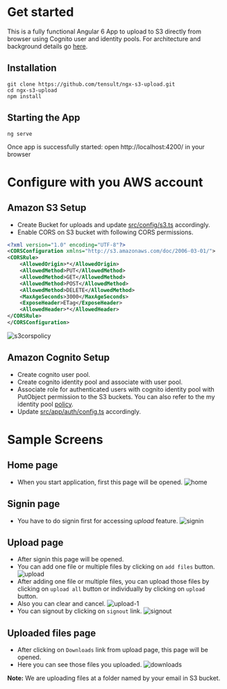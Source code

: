 # Get started
This is a fully functional Angular 6 App to upload to S3 directly from browser using Cognito user and identity pools. For architecture and background details go [here](https://medium.com/tensult/s3-direct-upload-with-cognito-authentication-56a5c0ff4916).

## Installation
```
git clone https://github.com/tensult/ngx-s3-upload.git
cd ngx-s3-upload
npm install
```
## Starting the App
```
ng serve
```
Once app is successfully started: open http://localhost:4200/ in your browser
# Configure with you AWS account
## Amazon S3 Setup
* Create Bucket for uploads and update [src/config/s3.ts](https://github.com/tensult/ngx-s3-upload/blob/master/src/config/s3.ts) accordingly.
* Enable CORS on S3 bucket with following CORS permissions.
```xml
<?xml version="1.0" encoding="UTF-8"?>
<CORSConfiguration xmlns="http://s3.amazonaws.com/doc/2006-03-01/">
<CORSRule>
    <AllowedOrigin>*</AllowedOrigin>
    <AllowedMethod>PUT</AllowedMethod>
    <AllowedMethod>GET</AllowedMethod>
    <AllowedMethod>POST</AllowedMethod>
    <AllowedMethod>DELETE</AllowedMethod>
    <MaxAgeSeconds>3000</MaxAgeSeconds>
    <ExposeHeader>ETag</ExposeHeader>
    <AllowedHeader>*</AllowedHeader>
</CORSRule>
</CORSConfiguration>
```
![s3corspolicy](https://user-images.githubusercontent.com/33080863/42218959-e0a7a64e-7ee7-11e8-8535-a66d785e7193.png)
## Amazon Cognito Setup
* Create cognito user pool.
* Create cognito identity pool and associate with user pool.
* Associate role for authenticated users with cognito identity pool with PutObject permission to the S3 buckets. You can also refer to the my identity pool [policy](https://gist.github.com/koladilip/3b70c313a7071d12a83b818efa1abc75/).
* Update [src/app/auth/config.ts](https://github.com/tensult/ngx-s3-upload/blob/master/src/app/auth/config.ts) accordingly.

# Sample Screens
## Home page
* When you start application, first this page will be opened.
![home](https://user-images.githubusercontent.com/30007458/38555020-4ccdb3ec-3ce2-11e8-966d-431680d6cd5b.png)

## Signin page
* You have to do signin first for accessing *upload* feature.
![signin](https://user-images.githubusercontent.com/30007458/38555175-d204ee86-3ce2-11e8-9383-7ca1d570a06c.png)

## Upload page
* After signin this page will be opened. 
* You can add one file or multiple files by clicking on `add files` button.
![upload](https://user-images.githubusercontent.com/30007458/38555258-243eae76-3ce3-11e8-86c5-fe79fabbfb2a.png)
* After adding one file or multiple files, you can upload those files by clicking on `upload all` button or individually by clicking on `upload` button. 
* Also you can clear and cancel.
![upload-1](https://user-images.githubusercontent.com/30007458/38555284-35fd3f06-3ce3-11e8-9f71-aeb034e83afe.png)
* You can signout by clicking on `signout` link.
![signout](https://user-images.githubusercontent.com/30007458/38556442-54068062-3ce7-11e8-9dee-33d32a92fe12.png)

## Uploaded files page
* After clicking on `Downloads` link from upload page, this page will be opened. 
* Here you can see those files you uploaded.
![downloads](https://user-images.githubusercontent.com/30007458/38556505-8c08bc5a-3ce7-11e8-8ddd-d83c28de6680.png)

**Note:**
We are uploading files at a folder named by your email in S3 bucket. 

